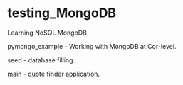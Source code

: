 # testing_MongoDB

Learning NoSQL MongoDB

pymongo_example - Working with MongoDB at Cor-level.

seed - database filling.

main - quote finder application.
